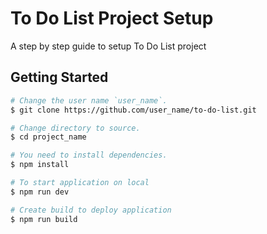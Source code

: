 # To Do List Project Setup

A step by step guide to setup To Do List project

## Getting Started

```bash
# Change the user name `user_name`.
$ git clone https://github.com/user_name/to-do-list.git

# Change directory to source.
$ cd project_name

# You need to install dependencies.
$ npm install

# To start application on local
$ npm run dev

# Create build to deploy application
$ npm run build
```

